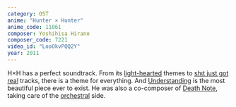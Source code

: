 ```yaml
---
category: OST
anime: "Hunter × Hunter"
anime_code: 11061
composer: Yoshihisa Hirano
composer_code: 7221
video_id: "LooOkvPQQ2Y"
year: 2011
---
```

H×H has a perfect soundtrack. From its <a href="https://youtu.be/hllGJbb0Knw">light-hearted</a> themes to <a href="https://youtu.be/r0zB4_dM5K8">shιt just got real</a> tracks, there is a theme for everything. And <a href="https://youtu.be/kdEe8RkKqwU">Understanding</a> is the most beautiful piece ever to exist.
He was also a co-composer of <a href="https://myanimelist.net/anime/1535">Death Note</a>, taking care of the <a href="https://youtu.be/tAMhUyLwD4k">orchestral</a> side.